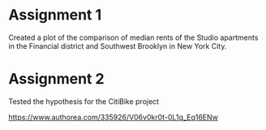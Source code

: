 # Assignment 1

Created a plot of the comparison of median rents of the Studio apartments in the Financial district and Southwest Brooklyn in New York City.



# Assignment 2

Tested the hypothesis for the CitiBike project

https://www.authorea.com/335926/V06v0kr0t-0L1q_Eq16ENw
